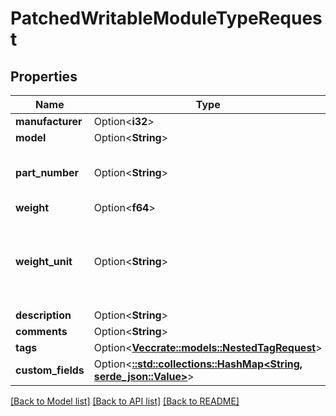 # PatchedWritableModuleTypeRequest

## Properties

Name | Type | Description | Notes
------------ | ------------- | ------------- | -------------
**manufacturer** | Option<**i32**> |  | [optional]
**model** | Option<**String**> |  | [optional]
**part_number** | Option<**String**> | Discrete part number (optional) | [optional]
**weight** | Option<**f64**> |  | [optional]
**weight_unit** | Option<**String**> | * `kg` - Kilograms * `g` - Grams * `lb` - Pounds * `oz` - Ounces | [optional]
**description** | Option<**String**> |  | [optional]
**comments** | Option<**String**> |  | [optional]
**tags** | Option<[**Vec<crate::models::NestedTagRequest>**](NestedTagRequest.md)> |  | [optional]
**custom_fields** | Option<[**::std::collections::HashMap<String, serde_json::Value>**](serde_json::Value.md)> |  | [optional]

[[Back to Model list]](../README.md#documentation-for-models) [[Back to API list]](../README.md#documentation-for-api-endpoints) [[Back to README]](../README.md)


